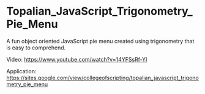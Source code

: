# Topalian_JavaScript_Trigonometry_Pie_Menu
A fun object oriented JavaScript pie menu created using trigonometry that is easy to comprehend.

Video: https://www.youtube.com/watch?v=14YFSsRf-YI

Application: https://sites.google.com/view/collegeofscripting/topalian_javascript_trigonometry_pie_menu
